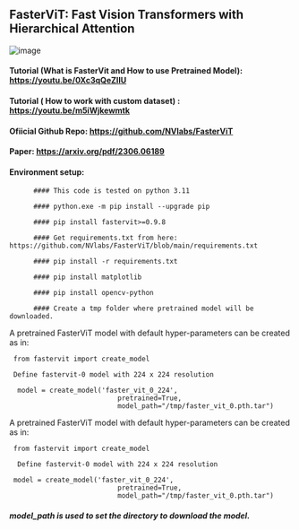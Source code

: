 ## FasterViT: Fast Vision Transformers with Hierarchical Attention

![image](https://github.com/AarohiSingla/FasterViT/assets/60029146/35e7d081-0f4c-49af-bf03-73aaa70b2c7e)

#### Tutorial (What is FasterVit and How to use Pretrained Model): https://youtu.be/0Xc3qQeZlIU

#### Tutorial ( How to work with custom dataset) : https://youtu.be/m5iWjkewmtk


#### Ofiicial Github Repo: https://github.com/NVlabs/FasterViT

#### Paper: https://arxiv.org/pdf/2306.06189

#### Environment setup: 
          #### This code is tested on python 3.11
          
          #### python.exe -m pip install --upgrade pip
          
          #### pip install fastervit>=0.9.8
          
          #### Get requirements.txt from here:   https://github.com/NVlabs/FasterViT/blob/main/requirements.txt
          
          #### pip install -r requirements.txt
          
          #### pip install matplotlib
          
          #### pip install opencv-python
          
          #### Create a tmp folder where pretrained model will be downloaded.

A pretrained FasterViT model with default hyper-parameters can be created as in:

     from fastervit import create_model
     
     Define fastervit-0 model with 224 x 224 resolution
     
      model = create_model('faster_vit_0_224', 
                               pretrained=True,
                               model_path="/tmp/faster_vit_0.pth.tar")

A pretrained FasterViT model with default hyper-parameters can be created as in:

     from fastervit import create_model
     
      Define fastervit-0 model with 224 x 224 resolution
     
     model = create_model('faster_vit_0_224', 
                               pretrained=True,
                               model_path="/tmp/faster_vit_0.pth.tar")




##### model_path is used to set the directory to download the model.
